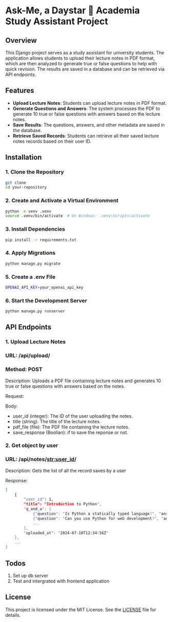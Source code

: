 # Ask-Me, a Daystar 🌟  Academia Study Assistant Project

## Overview

This Django project serves as a study assistant for university students. The application allows students to upload their lecture notes in PDF format, which are then analyzed to generate true or false questions to help with quick revision. The results are saved in a database and can be retrieved via API endpoints.

## Features

- **Upload Lecture Notes**: Students can upload lecture notes in PDF format.
- **Generate Questions and Answers**: The system processes the PDF to generate 10 true or false questions with answers based on the lecture notes.
- **Save Results**: The questions, answers, and other metadata are saved in the database.
- **Retrieve Saved Records**: Students can retrieve all their saved lecture notes records based on their user ID.

## Installation

### 1. Clone the Repository

```bash
git clone 
cd your-repository
```

### 2. Create and Activate a Virtual Environment

```bash 
python -m venv .venv
source .venv/bin/activate  # On Windows: .venv\Scripts\activate
```

### 3. Install Dependencies
```bash
pip install -r requirements.txt
```

### 4. Apply Migrations
```bash
python manage.py migrate
```

### 5. Create a .env File
```bash
OPENAI_API_KEY=your_openai_api_key
```
### 6. Start the Development Server
```bash
python manage.py runserver
```

## API Endpoints

### 1. Upload Lecture Notes
### URL: /api/upload/
### Method: POST
Description: Uploads a PDF file containing lecture notes and generates 10 true or false questions with answers based on the notes.

Request:

Body:
- user_id (integer): The ID of the user uploading the notes.
- title (string): The title of the lecture notes.
- pdf_file (file): The PDF file containing the lecture notes.
- save_response (Boolian): if to save the reponse or not.

### 2. Get object by user
### URL: /api/notes/<str:user_id>/
Description: Gets the list of all the record saves by a user

Response:
```bash
[
    {
        "user_id": 1,
        "title": "Introduction to Python",
        "q_and_a": [
            {"question": "Is Python a statically typed language?", "answer": "False"},
            {"question": "Can you use Python for web development?", "answer": "True"},
            ...
        ],
        "uploaded_at": "2024-07-10T12:34:56Z"
    },
    ...
]
```

## Todos
1. Set up db server
2. Test and intergrated with frontend application 


## License

This project is licensed under the MIT License. See the [LICENSE](LICENSE) file for details.

